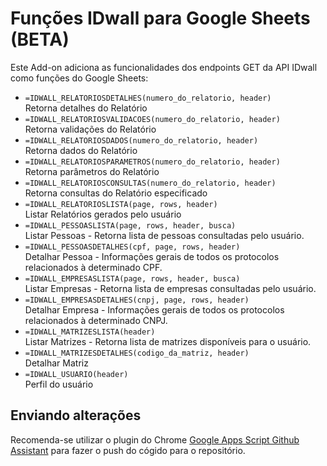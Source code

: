 # Funções IDwall para Google Sheets (BETA)

Este Add-on adiciona as funcionalidades dos endpoints GET da API IDwall como funções do Google Sheets:

* `=IDWALL_RELATORIOSDETALHES(numero_do_relatorio, header)`  
Retorna detalhes do Relatório
* `=IDWALL_RELATORIOSVALIDACOES(numero_do_relatorio, header)`  
Retorna validações do Relatório
* `=IDWALL_RELATORIOSDADOS(numero_do_relatorio, header)`  
Retorna dados do Relatório
* `=IDWALL_RELATORIOSPARAMETROS(numero_do_relatorio, header)`  
Retorna parâmetros do Relatório
* `=IDWALL_RELATORIOSCONSULTAS(numero_do_relatorio, header)`  
Retorna consultas do Relatório especificado
* `=IDWALL_RELATORIOSLISTA(page, rows, header)`  
Listar Relatórios gerados pelo usuário
* `=IDWALL_PESSOASLISTA(page, rows, header, busca)`  
Listar Pessoas - Retorna lista de pessoas consultadas pelo usuário.
* `=IDWALL_PESSOASDETALHES(cpf, page, rows, header)`  
Detalhar Pessoa - Informações gerais de todos os protocolos relacionados à determinado CPF.
* `=IDWALL_EMPRESASLISTA(page, rows, header, busca)`  
Listar Empresas - Retorna lista de empresas consultadas pelo usuário.
* `=IDWALL_EMPRESASDETALHES(cnpj, page, rows, header)`  
Detalhar Empresa - Informações gerais de todos os protocolos relacionados à determinado CNPJ.
* `=IDWALL_MATRIZESLISTA(header)`  
Listar Matrizes - Retorna lista de matrizes disponíveis para o usuário. 
* `=IDWALL_MATRIZESDETALHES(codigo_da_matriz, header)`  
Detalhar Matriz
* `=IDWALL_USUARIO(header)`  
Perfil do usuário

## Enviando alterações

Recomenda-se utilizar o plugin do Chrome [Google Apps Script Github Assistant](https://chrome.google.com/webstore/detail/google-apps-script-github/lfjcgcmkmjjlieihflfhjopckgpelofo) para fazer o push do cógido para o repositório.
